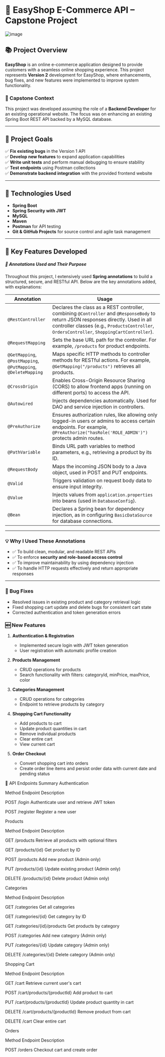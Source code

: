 # 🛒 EasyShop E-Commerce API – Capstone Project


![image](https://github.com/user-attachments/assets/b2250843-dcc8-4849-9af9-cd4715a77be8)



## 📚 Project Overview

**EasyShop** is an online e-commerce application designed to provide customers with a seamless online shopping experience. This project represents **Version 2** development for EasyShop, where enhancements, bug fixes, and new features were implemented to improve system functionality.

### 💼 Capstone Context

This project was developed assuming the role of a **Backend Developer** for an existing operational website. The focus was on enhancing an existing Spring Boot REST API backed by a MySQL database.

---

## 🎯 Project Goals

✅ **Fix existing bugs** in the Version 1 API  
✅ **Develop new features** to expand application capabilities  
✅ **Write unit tests** and perform manual debugging to ensure stability  
✅ **Test endpoints** using Postman collections  
✅ **Demonstrate backend integration** with the provided frontend website

---

## 🔧 Technologies Used

- **Spring Boot**
- **Spring Security with JWT**
- **MySQL**
- **Maven**
- **Postman** for API testing
- **Git & GitHub Projects** for source control and agile task management

---

## 🚀 Key Features Developed


##### 📝 Annotations Used and Their Purpose

Throughout this project, I extensively used **Spring annotations** to build a structured, secure, and RESTful API. Below are the key annotations added, with explanations:

| Annotation | Usage |
| ---------- | ----- |
| `@RestController` | Declares the class as a REST controller, combining `@Controller` and `@ResponseBody` to return JSON responses directly. Used in all controller classes (e.g., `ProductsController`, `OrdersController`, `ShoppingCartController`). |
| `@RequestMapping` | Sets the base URL path for the controller. For example, `/products` for product endpoints. |
| `@GetMapping`, `@PostMapping`, `@PutMapping`, `@DeleteMapping` | Maps specific HTTP methods to controller methods for RESTful actions. For example, `@GetMapping("/products")` retrieves all products. |
| `@CrossOrigin` | Enables Cross-Origin Resource Sharing (CORS) to allow frontend apps (running on different ports) to access the API. |
| `@Autowired` | Injects dependencies automatically. Used for DAO and service injection in controllers. |
| `@PreAuthorize` | Ensures authorization rules, like allowing only logged-in users or admins to access certain endpoints. For example, `@PreAuthorize("hasRole('ROLE_ADMIN')")` protects admin routes. |
| `@PathVariable` | Binds URL path variables to method parameters, e.g., retrieving a product by its ID. |
| `@RequestBody` | Maps the incoming JSON body to a Java object, used in POST and PUT endpoints. |
| `@Valid` | Triggers validation on request body data to ensure input integrity. |
| `@Value` | Injects values from `application.properties` into beans (used in `DatabaseConfig`). |
| `@Bean` | Declares a Spring bean for dependency injection, as in configuring `BasicDataSource` for database connections. |

---

### 💡 **Why I Used These Annotations**

- ✅ To build clean, modular, and readable REST APIs  
- ✅ To enforce **security and role-based access control**  
- ✅ To improve maintainability by using dependency injection  
- ✅ To handle HTTP requests effectively and return appropriate responses

---



### 🐛 Bug Fixes

- Resolved issues in existing product and category retrieval logic
- Fixed shopping cart update and delete bugs for consistent cart state
- Corrected authentication and token generation errors

### 🆕 New Features

1. **Authentication & Registration**

   - Implemented secure login with JWT token generation
   - User registration with automatic profile creation

2. **Products Management**

   - CRUD operations for products
   - Search functionality with filters: categoryId, minPrice, maxPrice, color

3. **Categories Management**

   - CRUD operations for categories
   - Endpoint to retrieve products by category

4. **Shopping Cart Functionality**

   - Add products to cart
   - Update product quantities in cart
   - Remove individual products
   - Clear entire cart
   - View current cart

5. **Order Checkout**

   - Convert shopping cart into orders
   - Create order line items and persist order data with current date and pending status

🔑 API Endpoints Summary
Authentication


Method	Endpoint	Description

POST	/login	Authenticate user and retrieve JWT token

POST	/register	Register a new user


Products


Method	Endpoint	Description

GET	/products	Retrieve all products with optional filters

GET	/products/{id}	Get product by ID

POST	/products	Add new product (Admin only)

PUT	/products/{id}	Update existing product (Admin only)

DELETE	/products/{id}	Delete product (Admin only)


Categories

Method	Endpoint	Description

GET	/categories	Get all categories

GET	/categories/{id}	Get category by ID

GET	/categories/{id}/products	Get products by category

POST	/categories	Add new category (Admin only)

PUT	/categories/{id}	Update category (Admin only)

DELETE	/categories/{id}	Delete category (Admin only)

Shopping Cart

Method	Endpoint	Description

GET	/cart	Retrieve current user's cart

POST	/cart/products/{productId}	Add product to cart

PUT	/cart/products/{productId}	Update product quantity in cart

DELETE	/cart/products/{productId}	Remove product from cart

DELETE	/cart	Clear entire cart


Orders

Method	Endpoint	Description

POST	/orders	Checkout cart and create order

